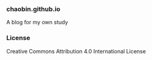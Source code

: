 ### chaobin.github.io

A blog for my own study

### License

Creative Commons Attribution 4.0 International License
